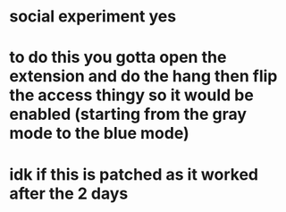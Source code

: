 # social experiment yes
# to do this you gotta open the extension and do the hang then flip the access thingy so it would be enabled (starting from the gray mode to the blue mode)
# idk if this is patched as it worked after the 2 days
